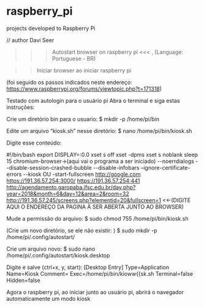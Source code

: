 # raspberry_pi
projects developed to Raspberry Pi 

// author Davi Seer

>>> Autostart browser on raspberry pi <<< ,
(Language: Portuguese - BR)

>>Iniciar browser ao iniciar raspberry pi

(foi seguido os passos indicados neste endereço: https://www.raspberrypi.org/forums/viewtopic.php?t=171318)

Testado com autologin para o usuário pi
Abra o terminal e siga estas instruções:

Crie um diretório bin para o usuario:
$ mkdir -p /home/pi/bin

Edite um arquivo “kiosk.sh” nesse diretório: 
$ nano /home/pi/bin/kiosk.sh

Digite esse conteúdo:

#!/bin/bash
export DISPLAY=:0.0
xset s off
xset -dpms
xset s noblank
sleep 15
chromium-browser->(aqui vai o programa a ser iniciado) --noerrdialogs --disable-session-crashed-bubble --disable-infobars –ignore-certificate-errors --kiosk OU -start-fullscreen http://google.com https://191.36.57.254:3000/ https://191.36.57.254:441 http://agendamento.garopaba.ifsc.edu.br/day.php?year=2018&month=6&day=12&area=2&room=32 http://191.36.57.245/screens.php?elementid=20&fullscreen=1 <<-(DIGITE AQUI O ENDEREÇO DA PAGINA À SER ABERTA JUNTO AO BROWSER)

Mude a permissão do arquivo: 
$ sudo chmod 755 /home/pi/bin/kiosk.sh

(Crie um novo diretório, se ele não existir: ) 
$ sudo mkdir -p /home/pi/.config/autostart/

Crie um arquivo novo: 
$ sudo nano /home/pi/.config/autostart/kiosk.desktop

Digite e salve (ctrl+x, y, start):
[Desktop Entry]
Type=Application
Name=Kiosk
Comment=
Exec=/home/pi/bin/kioww{{sk.sh
Terminal=false
Hidden=false

Agora o raspberry pi, ao iniciar junto ao usuário pi, abrirá o navegador automaticamente um modo kiosk


